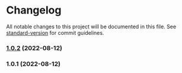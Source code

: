 # Changelog

All notable changes to this project will be documented in this file. See [standard-version](https://github.com/conventional-changelog/standard-version) for commit guidelines.

### [1.0.2](https://github.com/jbtronics/bs-treeview/compare/v1.0.1...v1.0.2) (2022-08-12)

### 1.0.1 (2022-08-12)
